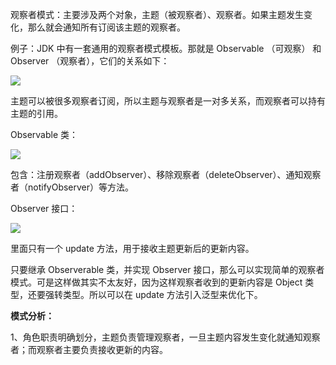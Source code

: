 观察者模式：主要涉及两个对象，主题（被观察者）、观察者。如果主题发生变化，那么就会通知所有订阅该主题的观察者。

例子：JDK 中有一套通用的观察者模式模板。那就是 Observable （可观察） 和 Observer （观察者），它们的关系如下：

![](http://mmbiz.qpic.cn/mmbiz_png/BWLbK9PgqK126Liclia5aBTGbJYbP46Htw2hcGNaRwh9QXprjQdDkom71UQglmvW8FW3KPSBy209BQeCWCQp8QGw/640?wx_fmt=png)

主题可以被很多观察者订阅，所以主题与观察者是一对多关系，而观察者可以持有主题的引用。

Observable 类：

![](http://mmbiz.qpic.cn/mmbiz_png/BWLbK9PgqK126Liclia5aBTGbJYbP46HtwFFCKVnJ44mSg6dYC4wVEUhWmvF4bZF4VmKLoRLRcwGSoJ4zRYBrTIQ/640?wx_fmt=png)

包含：注册观察者（addObserver）、移除观察者（deleteObserver）、通知观察者（notifyObserver）等方法。

Observer 接口：

![](http://mmbiz.qpic.cn/mmbiz_png/BWLbK9PgqK126Liclia5aBTGbJYbP46HtwwpryVIDrG0gb4n8NomeNz95cjzKIARf6iaRRHiaaHNXSVLJt2Ad0QNOg/640?wx_fmt=png)

里面只有一个 update 方法，用于接收主题更新后的更新内容。

只要继承 Observerable 类，并实现 Observer 接口，那么可以实现简单的观察者模式。可是这样做其实不太友好，因为这样观察者收到的更新内容是 Object 类型，还要强转类型。所以可以在 update 方法引入泛型来优化下。

**模式分析：**

1、角色职责明确划分，主题负责管理观察者，一旦主题内容发生变化就通知观察者；而观察者主要负责接收更新的内容。